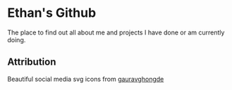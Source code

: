 # Ethan's Github

The place to find out all about me and projects I have done or am currently doing.

## Attribution

Beautiful social media svg icons from [gauravghongde](https://github.com/gauravghongde/social-icons)